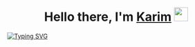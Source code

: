 <h1 align="center">Hello there, I'm <a href="https://t.me/FikusvGorshochke" target="_blank">Karim</a> 
<img src="https://github.com/blackcater/blackcater/raw/main/images/Hi.gif" height="32"/></h1>
<a href="https://git.io/typing-svg"><img src="https://readme-typing-svg.herokuapp.com?font=Fira+Code&pause=1000&width=600&height=100&lines=I%E2%80%99m+currently+learning+C%2B%2B%2C+Python%2C+MySQL;I%E2%80%99m+looking+to+collaborate+on+Open+source+projects" alt="Typing SVG" /></a>
